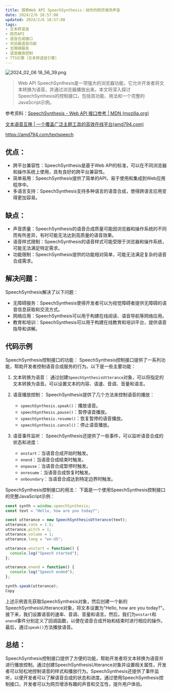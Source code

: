 ```yaml
---
title: 探索Web API SpeechSynthesis：给你的网页增添声音
date: 2024/2/6 18:57:08
updated: 2024/2/6 18:57:08
tags:
- 文本转语音
- 网页API
- 语音合成接口
- 浏览器语音功能
- 无障碍服务
- 语音播放控制
- TTS引擎（文本转语音引擎）
---
```



<img src="https://static.amd794.com/blog/images/2024_02_06 18_56_39.png@blog" title="2024_02_06 18_56_39.png" alt="2024_02_06 18_56_39.png"/>

> Web API SpeechSynthesis是一项强大的浏览器功能，它允许开发者将文本转换为语音，并通过浏览器播放出来。本文将深入探讨SpeechSynthesis的控制接口，包括其功能、用法和一个完整的JavaScript示例。

参考资料：[SpeechSynthesis - Web API 接口参考 | MDN (mozilla.org)](https://developer.mozilla.org/zh-CN/docs/Web/API/SpeechSynthesis)

[文本语音互换 | 一个覆盖广泛主题工具的高效在线平台(amd794.com)](https://amd794.com/textspeech)

https://amd794.com/textspeech

##  优点：

-   跨平台兼容性：SpeechSynthesis是基于Web API的标准，可以在不同浏览器和操作系统上使用，具有良好的跨平台兼容性。
-   简单易用：SpeechSynthesis提供了简单的API，易于使用和集成到Web应用程序中。
-   多语言支持：SpeechSynthesis支持多种语言的语音合成，使得跨语言应用变得更加容易。

##  缺点：

-   声音质量：SpeechSynthesis的语音合成质量可能因浏览器和操作系统的不同而有所差异，有时可能无法达到高质量的语音效果。
-   语音样式限制：SpeechSynthesis的语音样式可能受限于浏览器和操作系统，可能无法满足特定需求。
-   功能限制：SpeechSynthesis提供的功能相对简单，可能无法满足复杂的语音合成需求。

##  解决问题：
SpeechSynthesis解决了以下问题：

-   无障碍服务：SpeechSynthesis使得开发者可以为视觉障碍者提供无障碍的语音信息获取和交流方式。
-   网络应用：SpeechSynthesis可以用于构建在线阅读、语音导航等网络应用。
-   教育和培训：SpeechSynthesis可以用于构建在线教育和培训平台，提供语音指导和讲解。

##  代码示例

SpeechSynthesis控制接口的功能： SpeechSynthesis控制接口提供了一系列功能，帮助开发者控制语音合成服务的行为。以下是一些主要功能：

1.  文本转换为语音： 通过创建`SpeechSynthesisUtterance`对象，可以将指定的文本转换为语音。可以设置文本的内容、语速、音调、音量和语言。

2.  语音播放控制： SpeechSynthesis提供了几个方法来控制语音的播放：

    -   `speechSynthesis.speak()`：播放语音。
    -   `speechSynthesis.pause()`：暂停语音播放。
    -   `speechSynthesis.resume()`：恢复暂停的语音播放。
    -   `speechSynthesis.cancel()`：停止语音播放。

3.  语音事件监听： SpeechSynthesis还提供了一些事件，可以监听语音合成的状态和进度：

    -   `onstart`：当语音合成开始时触发。
    -   `onend`：当语音合成结束时触发。
    -   `onpause`：当语音合成暂停时触发。
    -   `onresume`：当语音合成恢复时触发。
    -   `onboundary`：当语音合成达到特定边界时触发。

SpeechSynthesis控制接口的用法： 下面是一个使用SpeechSynthesis控制接口的完整JavaScript示例：

```javascript
const synth = window.speechSynthesis;
const text = "Hello, how are you today?";

const utterance = new SpeechSynthesisUtterance(text);
utterance.rate = 1.5;
utterance.pitch = 1;
utterance.volume = 1;
utterance.lang = "en-US";

utterance.onstart = function() {
  console.log("Speech started");
};

utterance.onend = function() {
  console.log("Speech ended");
};

synth.speak(utterance);
Copy
```

上述示例首先获取SpeechSynthesis对象，然后创建一个新的SpeechSynthesisUtterance对象，将文本设置为"Hello, how are you today?"。接下来，我们设置语音的速率、音调、音量和语言。然后，我们为`onstart`和`onend`事件分别定义了回调函数，以便在语音合成开始和结束时进行相应的操作。最后，通过`speak()`方法播放语音。

## 总结：
SpeechSynthesis控制接口提供了方便的功能，帮助开发者将文本转换为语音并进行播放控制。通过创建SpeechSynthesisUtterance对象并设置相关属性，开发者可以轻松地控制语音的样式和播放行为。SpeechSynthesis还提供了事件监听，以便开发者可以了解语音合成的状态和进度。通过使用SpeechSynthesis控制接口，开发者可以为网页增添有趣的声音和交互性，提升用户体验。